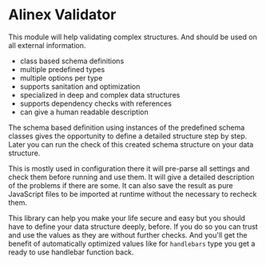 # Alinex Validator

This module will help validating complex structures. And should be used on all
external information.

- class based schema definitions
- multiple predefined types
- multiple options per type
- supports sanitation and optimization
- specialized in deep and complex data structures
- supports dependency checks with references
- can give a human readable description

The schema based definition using instances of the predefined schema classes gives
the opportunity to define a detailed structure step by step. Later you can run the
check of this created schema structure on your data structure.

This is mostly used in configuration there it will pre-parse all settings and check
them before running and use them. It will give a detailed description of the problems
if there are some. It can also save the result as pure JavaScript files to be imported
at runtime without the necessary to recheck them.

This library can help you make your life secure and easy but you should have to
define your data structure deeply, before. If you do so
you can trust and use the values as they are without further checks.
And you'll get the benefit of automatically optimized values like for `handlebars`
type you get a ready to use handlebar function back.
